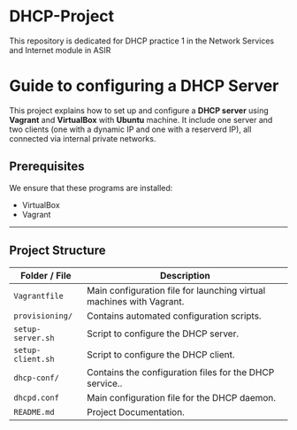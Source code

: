# DHCP-Project
This repository is dedicated for DHCP practice 1 in the Network Services and Internet module in ASIR

# Guide to configuring a DHCP Server

This project explains how to set up and configure a **DHCP server** using **Vagrant** and **VirtualBox** with **Ubuntu** machine.
It include one server and two clients (one with a dynamic IP and one with a reserverd IP), all connected via internal private networks.

## Prerequisites

We ensure that these programs are installed:

- VirtualBox
- Vagrant

---

## Project Structure

| Folder / File       | Description |
|--------------------------|-------------|
| `Vagrantfile`            | Main configuration file for launching virtual machines with Vagrant. |
| `provisioning/`          | Contains automated configuration scripts. |
| `setup-server.sh`        | Script to configure the DHCP server. |
| `setup-client.sh`        | Script to configure the DHCP client. |
| `dhcp-conf/`             | Contains the configuration files for the DHCP service.. |
| `dhcpd.conf`             | Main configuration file for the DHCP daemon. |
| `README.md`              | Project Documentation. |


